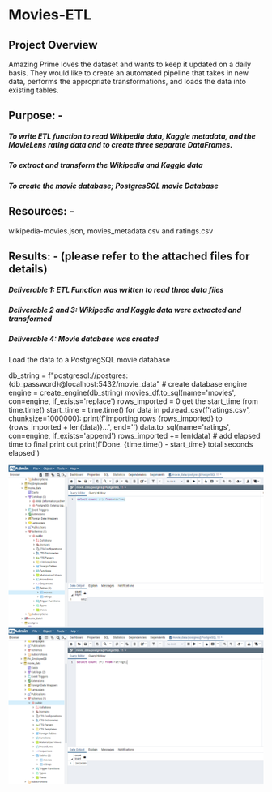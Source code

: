 # Movies-ETL

## Project Overview
Amazing Prime loves the dataset and wants to keep it updated on a daily basis. They would like to create an automated 
pipeline that takes in new data, performs the appropriate transformations, and loads the data into existing tables.

## Purpose: - 
##### To write ETL function to read Wikipedia data, Kaggle metadata, and the MovieLens rating data and to create three separate DataFrames.
##### To extract and transform the Wikipedia and Kaggle data
##### To create the movie database; PostgresSQL movie Database

## Resources: - 
wikipedia-movies.json, movies_metadata.csv and ratings.csv

## Results: - (please refer to the attached files for details)
##### Deliverable 1:  ETL Function was written to read three data files
##### Deliverable 2 and 3: Wikipedia and Kaggle data were extracted and transformed 
##### Deliverable 4: Movie database was created  
Load the data to a PostgregSQL movie database

  db_string = f"postgresql://postgres:{db_password}@localhost:5432/movie_data"
    # create database engine
    engine = create_engine(db_string)
    movies_df.to_sql(name='movies', con=engine, if_exists='replace')
    rows_imported = 0
get the start_time from time.time()
    start_time = time.time()
    for data in pd.read_csv(f'ratings.csv', chunksize=1000000):
        print(f'importing rows {rows_imported} to {rows_imported + len(data)}...', end='')
        data.to_sql(name='ratings', con=engine, if_exists='append')
        rows_imported += len(data)
    # add elapsed time to final print out
        print(f'Done. {time.time() - start_time} total seconds elapsed')

![Map](movies_query.PNG)
![Map](ratings_query.PNG)